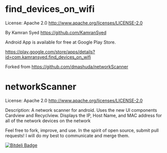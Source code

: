find_devices_on_wifi
======================
License: Apache 2.0 http://www.apache.org/licenses/LICENSE-2.0

By Kamran Syed https://github.com/KamranSyed

Android App is available for free at Google Play Store. 

https://play.google.com/store/apps/details?id=com.kamransyed.find_devices_on_wifi
















Forked from https://github.com/dmashuda/networkScanner

networkScanner
==============

  License: Apache 2.0 http://www.apache.org/licenses/LICENSE-2.0

  Description:
A network scanner for android. Uses the new UI components Cardview and Recyclview. Displays the IP, Host Name, and MAC address for all of the network devices on the network

Feel free to fork, improve, and use. In the spirit of open source, submit pull requests! I will do my best to communicate and merge them.


[![Bitdeli Badge](https://d2weczhvl823v0.cloudfront.net/dmashuda/networkscanner/trend.png)](https://bitdeli.com/free "Bitdeli Badge")

